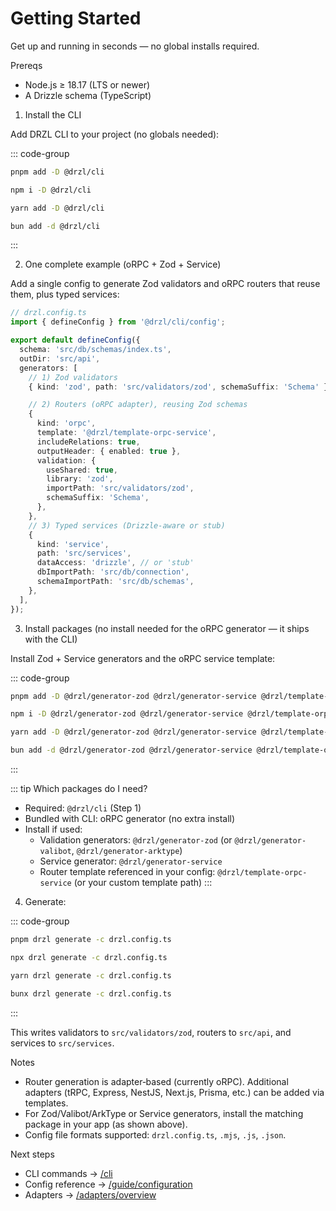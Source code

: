 # Getting Started

Get up and running in seconds — no global installs required.

Prereqs

- Node.js ≥ 18.17 (LTS or newer)
- A Drizzle schema (TypeScript)

1. Install the CLI

Add DRZL CLI to your project (no globals needed):

::: code-group

```bash [pnpm]
pnpm add -D @drzl/cli
```

```bash [npm]
npm i -D @drzl/cli
```

```bash [yarn]
yarn add -D @drzl/cli
```

```bash [bun]
bun add -d @drzl/cli
```

:::

2. One complete example (oRPC + Zod + Service)

Add a single config to generate Zod validators and oRPC routers that reuse them, plus typed services:

```ts
// drzl.config.ts
import { defineConfig } from '@drzl/cli/config';

export default defineConfig({
  schema: 'src/db/schemas/index.ts',
  outDir: 'src/api',
  generators: [
    // 1) Zod validators
    { kind: 'zod', path: 'src/validators/zod', schemaSuffix: 'Schema' },

    // 2) Routers (oRPC adapter), reusing Zod schemas
    {
      kind: 'orpc',
      template: '@drzl/template-orpc-service',
      includeRelations: true,
      outputHeader: { enabled: true },
      validation: {
        useShared: true,
        library: 'zod',
        importPath: 'src/validators/zod',
        schemaSuffix: 'Schema',
      },
    },
    // 3) Typed services (Drizzle-aware or stub)
    {
      kind: 'service',
      path: 'src/services',
      dataAccess: 'drizzle', // or 'stub'
      dbImportPath: 'src/db/connection',
      schemaImportPath: 'src/db/schemas',
    },
  ],
});
```

3. Install packages (no install needed for the oRPC generator — it ships with the CLI)

Install Zod + Service generators and the oRPC service template:

::: code-group

```bash [pnpm]
pnpm add -D @drzl/generator-zod @drzl/generator-service @drzl/template-orpc-service
```

```bash [npm]
npm i -D @drzl/generator-zod @drzl/generator-service @drzl/template-orpc-service
```

```bash [yarn]
yarn add -D @drzl/generator-zod @drzl/generator-service @drzl/template-orpc-service
```

```bash [bun]
bun add -d @drzl/generator-zod @drzl/generator-service @drzl/template-orpc-service
```

:::

::: tip Which packages do I need?

- Required: `@drzl/cli` (Step 1)
- Bundled with CLI: oRPC generator (no extra install)
- Install if used:
  - Validation generators: `@drzl/generator-zod` (or `@drzl/generator-valibot`, `@drzl/generator-arktype`)
  - Service generator: `@drzl/generator-service`
  - Router template referenced in your config: `@drzl/template-orpc-service` (or your custom template path)
    :::

4. Generate:

::: code-group

```bash [pnpm]
pnpm drzl generate -c drzl.config.ts
```

```bash [npm]
npx drzl generate -c drzl.config.ts
```

```bash [yarn]
yarn drzl generate -c drzl.config.ts
```

```bash [bun]
bunx drzl generate -c drzl.config.ts
```

:::

This writes validators to `src/validators/zod`, routers to `src/api`, and services to `src/services`.

Notes

- Router generation is adapter‑based (currently oRPC). Additional adapters (tRPC, Express, NestJS, Next.js, Prisma, etc.) can be added via templates.
- For Zod/Valibot/ArkType or Service generators, install the matching package in your app (as shown above).
- Config file formats supported: `drzl.config.ts`, `.mjs`, `.js`, `.json`.

Next steps

- CLI commands → [/cli](/cli)
- Config reference → [/guide/configuration](/guide/configuration)
- Adapters → [/adapters/overview](/adapters/overview)
